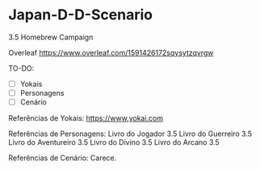 # Japan-D-D-Scenario
3.5 Homebrew Campaign

Overleaf
https://www.overleaf.com/1591426172sqysytzqvrgw

TO-DO:
- [ ] Yokais
- [ ] Personagens
- [ ] Cenário

Referências de Yokais:
https://www.yokai.com

Referências de Personagens:
Livro do Jogador 3.5
Livro do Guerreiro 3.5
Livro do Aventureiro 3.5
Livro do Divino 3.5
Livro do Arcano 3.5

Referências de Cenário:
Carece.
